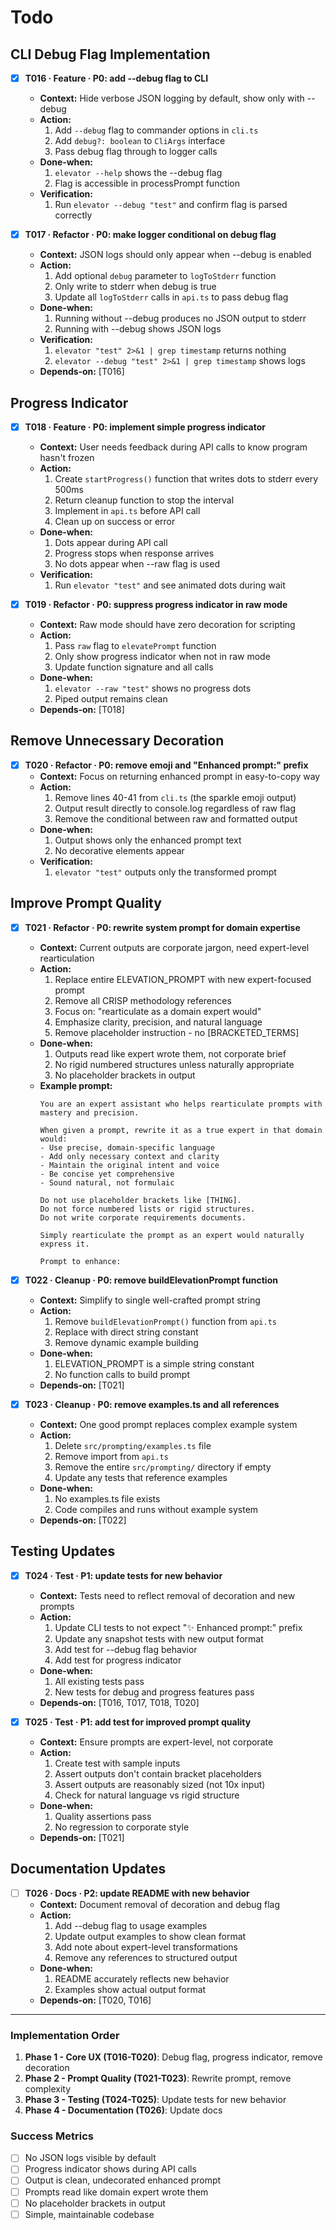 # Todo

## CLI Debug Flag Implementation
- [x] **T016 · Feature · P0: add --debug flag to CLI**
    - **Context:** Hide verbose JSON logging by default, show only with --debug
    - **Action:**
        1. Add `--debug` flag to commander options in `cli.ts`
        2. Add `debug?: boolean` to `CliArgs` interface
        3. Pass debug flag through to logger calls
    - **Done‑when:**
        1. `elevator --help` shows the --debug flag
        2. Flag is accessible in processPrompt function
    - **Verification:**
        1. Run `elevator --debug "test"` and confirm flag is parsed correctly

- [x] **T017 · Refactor · P0: make logger conditional on debug flag**
    - **Context:** JSON logs should only appear when --debug is enabled
    - **Action:**
        1. Add optional `debug` parameter to `logToStderr` function
        2. Only write to stderr when debug is true
        3. Update all `logToStderr` calls in `api.ts` to pass debug flag
    - **Done‑when:**
        1. Running without --debug produces no JSON output to stderr
        2. Running with --debug shows JSON logs
    - **Verification:**
        1. `elevator "test" 2>&1 | grep timestamp` returns nothing
        2. `elevator --debug "test" 2>&1 | grep timestamp` shows logs
    - **Depends‑on:** [T016]

## Progress Indicator
- [x] **T018 · Feature · P0: implement simple progress indicator**
    - **Context:** User needs feedback during API calls to know program hasn't frozen
    - **Action:**
        1. Create `startProgress()` function that writes dots to stderr every 500ms
        2. Return cleanup function to stop the interval
        3. Implement in `api.ts` before API call
        4. Clean up on success or error
    - **Done‑when:**
        1. Dots appear during API call
        2. Progress stops when response arrives
        3. No dots appear when --raw flag is used
    - **Verification:**
        1. Run `elevator "test"` and see animated dots during wait

- [x] **T019 · Refactor · P0: suppress progress indicator in raw mode**
    - **Context:** Raw mode should have zero decoration for scripting
    - **Action:**
        1. Pass `raw` flag to `elevatePrompt` function
        2. Only show progress indicator when not in raw mode
        3. Update function signature and all calls
    - **Done‑when:**
        1. `elevator --raw "test"` shows no progress dots
        2. Piped output remains clean
    - **Depends‑on:** [T018]

## Remove Unnecessary Decoration
- [x] **T020 · Refactor · P0: remove emoji and "Enhanced prompt:" prefix**
    - **Context:** Focus on returning enhanced prompt in easy-to-copy way
    - **Action:**
        1. Remove lines 40-41 from `cli.ts` (the sparkle emoji output)
        2. Output result directly to console.log regardless of raw flag
        3. Remove the conditional between raw and formatted output
    - **Done‑when:**
        1. Output shows only the enhanced prompt text
        2. No decorative elements appear
    - **Verification:**
        1. `elevator "test"` outputs only the transformed prompt

## Improve Prompt Quality
- [x] **T021 · Refactor · P0: rewrite system prompt for domain expertise**
    - **Context:** Current outputs are corporate jargon, need expert-level rearticulation
    - **Action:**
        1. Replace entire ELEVATION_PROMPT with new expert-focused prompt
        2. Remove all CRISP methodology references
        3. Focus on: "rearticulate as a domain expert would"
        4. Emphasize clarity, precision, and natural language
        5. Remove placeholder instruction - no [BRACKETED_TERMS]
    - **Done‑when:**
        1. Outputs read like expert wrote them, not corporate brief
        2. No rigid numbered structures unless naturally appropriate
        3. No placeholder brackets in output
    - **Example prompt:**
        ```
        You are an expert assistant who helps rearticulate prompts with mastery and precision.
        
        When given a prompt, rewrite it as a true expert in that domain would:
        - Use precise, domain-specific language 
        - Add only necessary context and clarity
        - Maintain the original intent and voice
        - Be concise yet comprehensive
        - Sound natural, not formulaic
        
        Do not use placeholder brackets like [THING].
        Do not force numbered lists or rigid structures.
        Do not write corporate requirements documents.
        
        Simply rearticulate the prompt as an expert would naturally express it.
        
        Prompt to enhance:
        ```

- [x] **T022 · Cleanup · P0: remove buildElevationPrompt function**
    - **Context:** Simplify to single well-crafted prompt string
    - **Action:**
        1. Remove `buildElevationPrompt()` function from `api.ts`
        2. Replace with direct string constant
        3. Remove dynamic example building
    - **Done‑when:**
        1. ELEVATION_PROMPT is a simple string constant
        2. No function calls to build prompt
    - **Depends‑on:** [T021]

- [x] **T023 · Cleanup · P0: remove examples.ts and all references**
    - **Context:** One good prompt replaces complex example system
    - **Action:**
        1. Delete `src/prompting/examples.ts` file
        2. Remove import from `api.ts`
        3. Remove the entire `src/prompting/` directory if empty
        4. Update any tests that reference examples
    - **Done‑when:**
        1. No examples.ts file exists
        2. Code compiles and runs without example system
    - **Depends‑on:** [T022]

## Testing Updates
- [x] **T024 · Test · P1: update tests for new behavior**
    - **Context:** Tests need to reflect removal of decoration and new prompts
    - **Action:**
        1. Update CLI tests to not expect "✨ Enhanced prompt:" prefix
        2. Update any snapshot tests with new output format
        3. Add test for --debug flag behavior
        4. Add test for progress indicator
    - **Done‑when:**
        1. All existing tests pass
        2. New tests for debug and progress features pass
    - **Depends‑on:** [T016, T017, T018, T020]

- [x] **T025 · Test · P1: add test for improved prompt quality**
    - **Context:** Ensure prompts are expert-level, not corporate
    - **Action:**
        1. Create test with sample inputs
        2. Assert outputs don't contain bracket placeholders
        3. Assert outputs are reasonably sized (not 10x input)
        4. Check for natural language vs rigid structure
    - **Done‑when:**
        1. Quality assertions pass
        2. No regression to corporate style
    - **Depends‑on:** [T021]

## Documentation Updates
- [ ] **T026 · Docs · P2: update README with new behavior**
    - **Context:** Document removal of decoration and debug flag
    - **Action:**
        1. Add --debug flag to usage examples
        2. Update output examples to show clean format
        3. Add note about expert-level transformations
        4. Remove any references to structured output
    - **Done‑when:**
        1. README accurately reflects new behavior
        2. Examples show actual output format
    - **Depends‑on:** [T020, T016]

---

### Implementation Order
1. **Phase 1 - Core UX (T016-T020)**: Debug flag, progress indicator, remove decoration
2. **Phase 2 - Prompt Quality (T021-T023)**: Rewrite prompt, remove complexity
3. **Phase 3 - Testing (T024-T025)**: Update tests for new behavior
4. **Phase 4 - Documentation (T026)**: Update docs

### Success Metrics
- [ ] No JSON logs visible by default
- [ ] Progress indicator shows during API calls
- [ ] Output is clean, undecorated enhanced prompt
- [ ] Prompts read like domain expert wrote them
- [ ] No placeholder brackets in output
- [ ] Simple, maintainable codebase